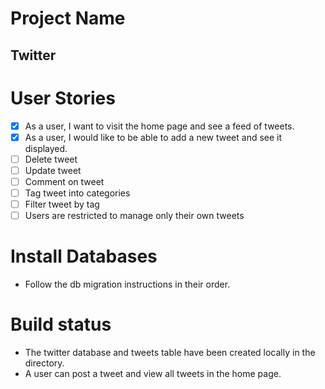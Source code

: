 # Project Name

## Twitter

# User Stories

- [x] As a user, I want to visit the home page and see a feed of tweets.
- [x] As a user, I would like to be able to add a new tweet and see it displayed.
- [ ] Delete tweet
- [ ] Update tweet
- [ ] Comment on tweet
- [ ] Tag tweet into categories
- [ ] Filter tweet by tag
- [ ] Users are restricted to manage only their own tweets

# Install Databases

* Follow the db migration instructions in their order.

# Build status

* The twitter database and tweets table have been created locally in the directory.
* A user can post a tweet and view all tweets in the home page.
